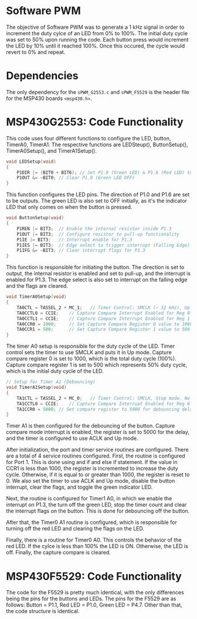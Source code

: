 # Software PWM
The objective of Software PWM was to generate a 1 kHz signal in order to increment the duty cylce of an LED from 0% to 100%. The initial duty cycle was set to 50% upon running the code. Each button press would increment the LED by 10% until it reached 100%. Once this occured, the cycle would revert to 0% and repeat.

# Dependencies
The only dependency for the ```sPWM_G2553.c``` and ```sPWM_F5529``` is the header file for the MSP430 boards ```<msp430.h>```.

# MSP430G2553: Code Functionality
This code uses four different functions to configure the LED, button, TimerA0, TimerA1. The respective functions are LEDSteup(), ButtonSetup(), TimerA0Setup(), and TimerA1Setup().

```c
void LEDSetup(void)
{
    P1DIR |= (BIT0 + BIT6); // Set P1.0 (Green LED) & P1.6 (Red LED) to output direction
    P1OUT &= ~BIT0; // Clear P1.0 (Green LED OFF)
}
```
This function configures the LED pins. The direction of P1.0 and P1.6 are set to be outputs. The green LED is also set to OFF initially, as it's the indicator LED that only comes on when the button is pressed.

```c
void ButtonSetup(void)
{
    P1REN |= BIT3;  // Enable the internal resistor inside P1.3
    P1OUT |= BIT3;  // Configure resistor to pull-up functionality
    P1IE |= BIT3;   // Interrupt enable for P1.3
    P1IES |= BIT3;  // Edge select to trigger interrupt (Falling Edge)
    P1IFG &= ~BIT3; // Clear interrupt flags for P1.3
}
```
This function is responsible for initiating the button. The direction is set to output, the internal resistor is enabled and set to pull-up, and the interrupt is enabled for P1.3. The edge select is also set to interrupt on the falling edge and the flags are cleared. 

```c
void TimerA0Setup(void)
{
    TA0CTL = TASSEL_2 + MC_1;   // Timer Control: SMCLK (~ 32 kHz), Up mode, No division
    TA0CCTL0 = CCIE;    // Capture Compare Interrupt Enabled for Reg 0
    TA0CCTL1 = CCIE;    // Capture Compare Interrupt Enabled for Reg 1
    TA0CCR0 = 1000;     // Set Capture Compare Register 0 value to 1000 (Period)
    TA0CCR1 = 500;      // Set Capture Compare Register 1 value to 500 (Duty Cycle 50% initially)
}
```
The timer A0 setup is responsible for the duty cycle of the LED. Timer control sets the timer to use SMCLK and puts it in Up mode. Capture compare register 0 is set to 1000, which is the total duty cycle (100%). Capture compare register 1 is set to 500 which represents 50% duty cycle, which is the initial duty cycle of the LED.

```c
// Setup for Timer A1 (Debouncing)
void TimerA1Setup(void)
{
    TA1CTL = TASSEL_2 + MC_0;   // Timer Control: SMCLK, Stop mode, No division
    TA1CCTL0 = CCIE;    // Capture Compare Interrupt Enabled for Reg 0
    TA1CCR0 = 5000; // Set compare register to 5000 for debouncing delay
}
```
Timer A1 is then configured for the debouncing of the button. Capture compare mode interrupt is enabled, the register is set to 5000 for the delay, and the timer is configured to use ACLK and Up mode.

After initialization, the port and timer service routines are configured. There are a total of 4 service routines configured. First, the routine is configured for Port 1. This is done using and if and else if statement. If the value in CCR1 is less than 1000, the register is incremented to increase the duty cycle. Otherwise, if it is equal to or greater than 1000, the register is reset to 0. We also set the timer to use ACLK and Up mode, disable the button interrupt, clear the flags, and toggle the green indicator LED.

Next, the routine is configured for Timer1 A0, in which we enable the interrupt on P1.3, the turn off the green LED, stop the timer count and clear the interrupt flags on the button. This is done for debouncing off the button.

After that, the Timer0 A1 routine is configured, which is responsible for turning off the red LED and clearing the flags on the LED.

Finally, there is a routine for Timer0 A0. This controls the behavior of the red LED. If the cylce is less than 100% the LED is ON. Otherwise, the LED is off. Finally, the capture compare is cleared.

# MSP430F5529: Code Functionality
The code for the F5529 is pretty much identical, with the only differences being the pins for the buttons and LEDs. The pins for the F5529 are as follows: Button = P1.1, Red LED = P1.0, Green LED = P4.7. Other than that, the code structure is identical.


